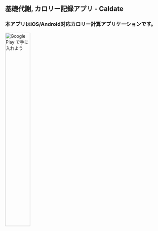 
<h2>基礎代謝, カロリー記録アプリ - Caldate</h2>

<h3>本アプリはiOS/Android対応カロリー計算アプリケーションです。</h3>
<a href='https://play.google.com/store/apps/details?id=com.makotoaoki.Caldate2&pcampaignid=pcampaignidMKT-Other-global-all-co-prtnr-py-PartBadge-Mar2515-1'><img width='40% 'alt='Google Play で手に入れよう' src='https://play.google.com/intl/ja/badges/static/images/badges/ja_badge_web_generic.png'/></a>

<a href="https://apps.apple.com/us/app/%E5%9F%BA%E7%A4%8E%E4%BB%A3%E8%AC%9D-%E3%82%AB%E3%83%AD%E3%83%AA%E3%83%BC%E8%A8%98%E9%8C%B2%E3%82%A2%E3%83%97%E3%83%AA-caldate/id1487352735?mt=8" style="display:inline-block;overflow:hidden;background:url(https://linkmaker.itunes.apple.com/ja-jp/badge-lrg.svg?releaseDate=2019-11-19&kind=iossoftware&bubble=ios_apps) no-repeat;width:135px;height:40px;"></a>


